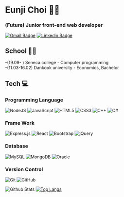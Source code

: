 # Eunji Choi 👩‍💻

### (Future) Junior front-end web developer
 [![Gmail Badge](https://img.shields.io/badge/Gmail-d14836?style=flat-square&logo=Gmail&logoColor=white&link=mailto:chldmswnl12@gmail.com)](mailto:chldmswnl12@gmail.com)
 [![Linkedin Badge](https://img.shields.io/badge/-LinkedIn-blue?style=flat-square&logo=Linkedin&logoColor=white&link=https://www.linkedin.com/in/seong-yun-byeon-8183a8113/)](https://www.linkedin.com/in/eunji-choi-3a5b34127/)

## School 🤹‍♀️
-(19.09- ) Seneca college - Computer programming <br>
-(11.03-16.02) Dankook university - Economics, Bachelor 

## Tech 💻

### Programming Language

<div display=flex>
<img alt="NodeJS" src="https://img.shields.io/badge/node.js%20-%2343853D.svg?&style=for-the-badge&logo=node.js&logoColor=white"/> 
<img alt="JavaScript" src="https://img.shields.io/badge/javascript%20-%23323330.svg?&style=for-the-badge&logo=javascript&logoColor=%23F7DF1E"/>
<img alt="HTML5" src="https://img.shields.io/badge/html5%20-%23E34F26.svg?&style=for-the-badge&logo=html5&logoColor=white"/>
<img alt="CSS3" src="https://img.shields.io/badge/css3%20-%231572B6.svg?&style=for-the-badge&logo=css3&logoColor=white"/>
<img alt="C++" src="https://img.shields.io/badge/c++%20-%2300599C.svg?&style=for-the-badge&logo=c%2B%2B&ogoColor=white"/>
<img alt="C#" src="https://img.shields.io/badge/c%23%20-%23239120.svg?&style=for-the-badge&logo=c-sharp&logoColor=white"/>
</div>

### Frame Work

<div display=flex>
<img alt="Express.js" src="https://img.shields.io/badge/express.js%20-%23404d59.svg?&style=for-the-badge"/>
<img alt="React" src="https://img.shields.io/badge/react%20-%2320232a.svg?&style=for-the-badge&logo=react&logoColor=%2361DAFB"/>
<img alt="Bootstrap" src="https://img.shields.io/badge/bootstrap%20-%23563D7C.svg?&style=for-the-badge&logo=bootstrap&logoColor=white"/>
<img alt="jQuery" src="https://img.shields.io/badge/jquery%20-%230769AD.svg?&style=for-the-badge&logo=jquery&logoColor=white"/>
</div>

### Database

<div display=flex>
<img alt="MySQL" src="https://img.shields.io/badge/mysql-%2300f.svg?&style=for-the-badge&logo=mysql&logoColor=white"/>
<img alt="MongoDB" src ="https://img.shields.io/badge/MongoDB-%234ea94b.svg?&style=for-the-badge&logo=mongodb&logoColor=white"/>
<img alt="Oracle" src ="https://img.shields.io/badge/oracle%20-%23F00000.svg?&style=for-the-badge&logo=oracle&logoColor=white" />
</div>

### Version Control

<div display=flex>
<img alt="Git" src="https://img.shields.io/badge/git%20-%23F05033.svg?&style=for-the-badge&logo=git&logoColor=white"/>
<img alt="GitHub" src="https://img.shields.io/badge/github%20-%23121011.svg?&style=for-the-badge&logo=github&logoColor=white"/>
</div>


![Github Stats](https://github-readme-stats.vercel.app/api?username=chldmswnl&show_icons=true)
[![Top Langs](https://github-readme-stats.vercel.app/api/top-langs/?username=chldmswnl&hide=javascript,html)](https://github.com/anuraghazra/github-readme-stats)

<!--
**chldmswnl/chldmswnl** is a ✨ _special_ ✨ repository because its `README.md` (this file) appears on your GitHub profile.


